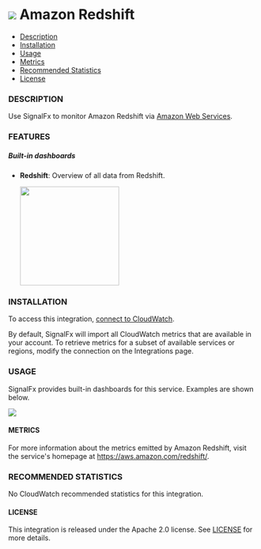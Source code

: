 # ![](./img/integration_awsredshift.png) Amazon Redshift

- [Description](#description)
- [Installation](#installation)
- [Usage](#usage)
- [Metrics](#metrics)
- [Recommended Statistics](#recommended-statistics)
- [License](#license)

### DESCRIPTION

Use SignalFx to monitor Amazon Redshift via [Amazon Web Services](https://github.com/signalfx/integrations/tree/master/aws)[](sfx_link:aws).

### FEATURES

##### Built-in dashboards

- **Redshift**: Overview of all data from Redshift.

  [<img src='./img/dashboard_redshift.png' width=200px>](./img/dashboard_redshift.png)


### INSTALLATION

To access this integration, [connect to CloudWatch](https://github.com/signalfx/integrations/tree/master/aws)[](sfx_link:aws).

By default, SignalFx will import all CloudWatch metrics that are available in your account. To retrieve metrics for a subset of available services or regions, modify the connection on the Integrations page.

### USAGE

SignalFx provides built-in dashboards for this service. Examples are shown below.


![](./img/dashboard_redshift.png)

#### METRICS

For more information about the metrics emitted by Amazon Redshift, visit the service's homepage at <a target="_blank" href="https://aws.amazon.com/redshift/">https://aws.amazon.com/redshift/</a>.

<!--- METRICS --->
### RECOMMENDED STATISTICS

No CloudWatch recommended statistics for this integration.

#### LICENSE

This integration is released under the Apache 2.0 license. See [LICENSE](./LICENSE) for more details.
